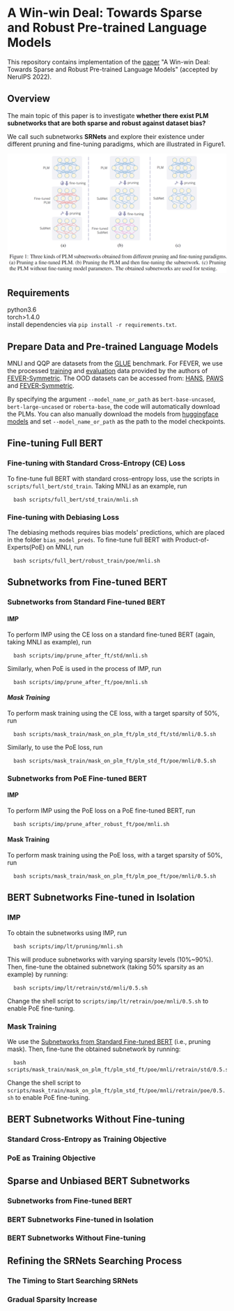 # A Win-win Deal: Towards Sparse and Robust Pre-trained Language Models

This repository contains implementation of the [paper](https://arxiv.org/abs/2204.11218) "A Win-win Deal: Towards Sparse and Robust Pre-trained Language Models" (accepted by NeruIPS 2022).

## Overview
The main topic of this paper is to investigate **whether there exist PLM subnetworks that are both sparse and robust against dataset bias?**

We call such subnetworks **SRNets** and explore their existence under different pruning and fine-tuning paradigms, which are illustrated in Figure1.

![](./figures/prune-finetune-paradigms.jpg)


## Requirements
python3.6 <br />
torch>1.4.0 <br />
install dependencies via `pip install -r requirements.txt`.


## Prepare Data and Pre-trained Language Models
MNLI and QQP are datasets from the [GLUE](https://gluebenchmark.com/) benchmark. For FEVER, we use the processed [training](https://www.dropbox.com/s/v1a0depfg7jp90f/fever.train.jsonl) and [evaluation](https://www.dropbox.com/s/bdwf46sa2gcuf6j/fever.dev.jsonl) data provided by the authors of [FEVER-Symmetric](https://github.com/TalSchuster/FeverSymmetric). The OOD datasets can be accessed from: [HANS](https://github.com/tommccoy1/hans), [PAWS](https://github.com/google-research-datasets/paws) and [FEVER-Symmetric](https://github.com/TalSchuster/FeverSymmetric).

By specifying the argument `--model_name_or_path` as `bert-base-uncased`, `bert-large-uncased` or `roberta-base`, the code will automatically download the PLMs. You can also manually download the models from [huggingface models](https://huggingface.co/models) and set `--model_name_or_path` as the path to the model checkpoints.


## Fine-tuning Full BERT

### Fine-tuning with Standard Cross-Entropy (CE) Loss
To fine-tune full BERT with standard cross-entropy loss, use the scripts in `scripts/full_bert/std_train`. Taking MNLI as an example, run
```
  bash scripts/full_bert/std_train/mnli.sh
```

### Fine-tuning with Debiasing Loss
The debiasing methods requires bias models' predictions, which are placed in the folder `bias_model_preds`. To fine-tune full BERT with Product-of-Experts(PoE) on MNLI, run
```
  bash scripts/full_bert/robust_train/poe/mnli.sh
```


## Subnetworks from Fine-tuned BERT

### Subnetworks from Standard Fine-tuned BERT
#### IMP
To perform IMP using the CE loss on a standard fine-tuned BERT (again, taking MNLI as example), run
```
  bash scripts/imp/prune_after_ft/std/mnli.sh
```

Similarly, when PoE is used in the process of IMP, run
```
  bash scripts/imp/prune_after_ft/poe/mnli.sh
```

#### <span id="mask_train1"> *Mask Training* </span>
To perform mask training using the CE loss, with a target sparsity of 50%, run
```
  bash scripts/mask_train/mask_on_plm_ft/plm_std_ft/std/mnli/0.5.sh
```
Similarly, to use the PoE loss, run
```
  bash scripts/mask_train/mask_on_plm_ft/plm_std_ft/poe/mnli/0.5.sh
```

### Subnetworks from PoE Fine-tuned BERT
#### IMP
To perform IMP using the PoE loss on a PoE fine-tuned BERT, run
```
  bash scripts/imp/prune_after_robust_ft/poe/mnli.sh
```

#### Mask Training
To perform mask training using the PoE loss, with a target sparsity of 50%, run
```
  bash scripts/mask_train/mask_on_plm_ft/plm_poe_ft/poe/mnli/0.5.sh
```

## BERT Subnetworks Fine-tuned in Isolation
### IMP
To obtain the subnetworks using IMP, run
```
  bash scripts/imp/lt/pruning/mnli.sh
```
This will produce subnetworks with varying sparsity levels (10%~90%). Then, fine-tune the obtained subnetwork (taking 50% sparsity as an example) by running:
```
  bash scripts/imp/lt/retrain/std/mnli/0.5.sh
```
Change the shell script to `scripts/imp/lt/retrain/poe/mnli/0.5.sh` to enable PoE fine-tuning.

### Mask Training
We use the [Subnetworks from Standard Fine-tuned BERT](#mask_train1) (i.e., pruning mask). Then, fine-tune the obtained subnetwork by running:
```
  bash scripts/mask_train/mask_on_plm_ft/plm_std_ft/poe/mnli/retrain/std/0.5.sh
```
Change the shell script to `scripts/mask_train/mask_on_plm_ft/plm_std_ft/poe/mnli/retrain/poe/0.5.sh` to enable PoE fine-tuning.

## BERT Subnetworks Without Fine-tuning
### Standard Cross-Entropy as Training Objective
### PoE as Training Objective


## Sparse and Unbiased BERT Subnetworks
### Subnetworks from Fine-tuned BERT
### BERT Subnetworks Fine-tuned in Isolation
### BERT Subnetworks Without Fine-tuning


## Refining the SRNets Searching Process
### The Timing to Start Searching SRNets
### Gradual Sparsity Increase
